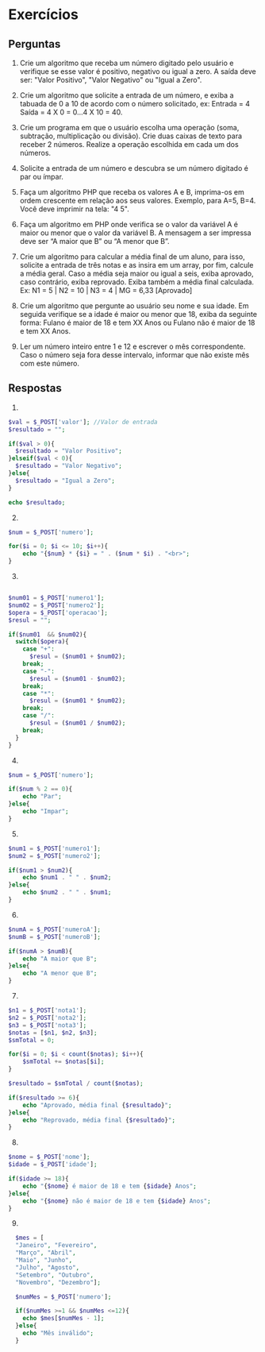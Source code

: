 # Exercícios
## Perguntas

1. Crie um algoritmo que receba um número digitado pelo usuário e verifique se esse valor é positivo, negativo ou igual a zero. A saída deve ser: "Valor Positivo", "Valor Negativo" ou "Igual a Zero".


2. Crie um algoritmo que solicite a entrada de um número, e exiba a tabuada de 0 a 10 de acordo com o número solicitado, ex: 
Entrada = 4
Saída = 4 X 0 = 0...4 X 10 = 40.

3. Crie um programa em que o usuário escolha uma operação (soma, subtração, multiplicação ou divisão). Crie duas caixas de texto para receber 2 números. Realize a operação escolhida em cada um dos números. 
4. Solicite a entrada de um número e descubra se um número digitado é par ou ímpar. 

5. Faça um algoritmo PHP que receba os valores A e B, imprima-os em ordem crescente em relação aos seus valores. Exemplo, para A=5, B=4. Você deve imprimir na tela: "4 5".

6. Faça um algoritmo em PHP onde verifica se o valor da variável A é maior ou menor que o valor da variável B. A mensagem a ser impressa deve ser “A maior que B” ou “A menor que B”.

7. Crie um algoritmo para calcular a média final de um aluno, para isso, solicite a entrada de três notas e as insira em um array, por fim, calcule a média geral. Caso a média seja maior ou igual a seis, exiba aprovado, caso contrário, exiba reprovado. Exiba também a média final calculada.
Ex: N1 = 5 | N2 = 10 | N3 = 4 | MG = 6,33 [Aprovado]

8. Crie um algoritmo que pergunte ao usuário seu nome e sua idade. Em seguida verifique se a idade é maior ou menor que 18, exiba da seguinte forma: Fulano é maior de 18 e tem XX Anos ou Fulano não é maior de 18 e tem XX Anos.

9. Ler um número inteiro entre 1 e 12 e escrever o mês correspondente. Caso o número seja fora desse intervalo, informar que não existe mês com este número.

 ## Respostas 
 1. 
```php
$val = $_POST['valor']; //Valor de entrada
$resultado = "";

if($val > 0){
  $resultado = "Valor Positivo";
}elseif($val < 0){
  $resultado = "Valor Negativo";
}else{
  $resultado = "Igual a Zero";
}

echo $resultado;
```

2. 
```php
$num = $_POST['numero'];

for($i = 0; $i <= 10; $i++){
    echo "{$num} * {$i} = " . ($num * $i) . "<br>";
}
```

3.
```php

$num01 = $_POST['numero1'];
$num02 = $_POST['numero2'];
$opera = $_POST['operacao'];
$resul = "";

if($num01  && $num02){
  switch($opera){
    case "+":
      $resul = ($num01 + $num02);
    break;
    case "-":
      $resul = ($num01 - $num02);
    break;
    case "*":
      $resul = ($num01 * $num02);
    break;
    case "/":
      $resul = ($num01 / $num02);
    break;
  }
}
```

4. 
```php
$num = $_POST['numero'];

if($num % 2 == 0){
    echo "Par";
}else{
    echo "Impar";
}
```

5. 
```php
$num1 = $_POST['numero1'];
$num2 = $_POST['numero2'];

if($num1 > $num2){
    echo $num1 . " " . $num2;
}else{
    echo $num2 . " " . $num1;
}
```

6.
```php
$numA = $_POST['numeroA'];
$numB = $_POST['numeroB'];

if($numA > $numB){
    echo "A maior que B";
}else{
    echo "A menor que B";
}
```

7.
```php
$n1 = $_POST['nota1'];
$n2 = $_POST['nota2'];
$n3 = $_POST['nota3'];
$notas = [$n1, $n2, $n3];
$smTotal = 0;

for($i = 0; $i < count($notas); $i++){
    $smTotal += $notas[$i];
}

$resultado = $smTotal / count($notas);

if($resultado >= 6){
    echo "Aprovado, média final {$resultado}";
}else{
    echo "Reprovado, média final {$resultado}";
}
```

8.
```php
$nome = $_POST['nome'];
$idade = $_POST['idade'];

if($idade >= 18){
    echo "{$nome} é maior de 18 e tem {$idade} Anos";
}else{
    echo "{$nome} não é maior de 18 e tem {$idade} Anos";
}
```

9.
```php
  $mes = [
  "Janeiro", "Fevereiro",
  "Março", "Abril",
  "Maio", "Junho",
  "Julho", "Agosto",
  "Setembro", "Outubro",
  "Novembro", "Dezembro"];

  $numMes = $_POST['numero'];

  if($numMes >=1 && $numMes <=12){
    echo $mes[$numMes - 1];
  }else{
    echo "Mês inválido";
  }
```